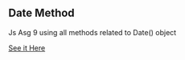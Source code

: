 <h2>Date Method</h2>
<p>Js Asg 9 using all methods related to Date() object</p>

<a href="https://sheikhabdulmoiz.github.io/Date-Methods/" target="_blank" rel="noopener noreferrer">See it Here</a>